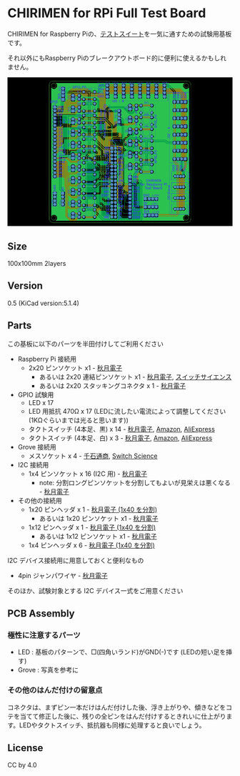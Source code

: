 # CHIRIMEN for RPi Full Test Board

CHIRIMEN for Raspberry Piの、[テストスイート](https://github.com/chirimen-oh/chirimen-raspi3/tree/master/gc/testSet)を一気に通すための試験用基板です。

それ以外にもRaspberry Piのブレークアウトボード的に便利に使えるかもしれません。

![board](./board.png)

## Size

100x100mm  2layers

## Version

0.5 (KiCad version:5.1.4)

## Parts

この基板に以下のパーツを半田付けしてご利用ください

- Raspberry Pi 接続用
  - 2x20 ピンソケット x1 - [秋月電子](http://akizukidenshi.com/catalog/g/gC-00085/)
    - あるいは 2x20 連結ピンソケット x1 - [秋月電子](http://akizukidenshi.com/catalog/g/gC-02485/), [スイッチサイエンス](https://www.switch-science.com/catalog/2022/)
    - あるいは 2x20 スタッキングコネクタ x 1 - [秋月電子](http://akizukidenshi.com/catalog/g/gC-10702/)
- GPIO 試験用
  - LED x 17
  - LED 用抵抗 470Ω x 17 (LEDに流したい電流によって調整してください(1KΩぐらいまでは光ると思います))
  - タクトスイッチ (4本足、黒) x 14 - [秋月電子](http://akizukidenshi.com/catalog/g/gP-03647/), [Amazon](https://www.amazon.co.jp/dp/B07SYHP9B4/), [AliExpress](https://ja.aliexpress.com/item/32845984040.html)
  - タクトスイッチ (4本足、白) x 3 - [秋月電子](http://akizukidenshi.com/catalog/g/gP-03648/), [Amazon](https://www.amazon.co.jp/dp/B07SYZCL8Q/), [AliExpress](https://ja.aliexpress.com/item/32847703781.html)
- Grove 接続用
  - メスソケット x 4 - [千石通商](https://www.sengoku.co.jp/mod/sgk_cart/detail.php?code=EEHD-4KKK), [Switch Science](https://www.switch-science.com/catalog/1122/)
- I2C 接続用
  - 1x4 ピンソケット x 16 (I2C 用) - [秋月電子](http://akizukidenshi.com/catalog/g/gC-10099/)
    - note: 分割ロングピンソケットを分割してもよいが見栄えは悪くなる - [秋月電子](http://akizukidenshi.com/catalog/goods/search.aspx?search=x&keyword=fhu-1)
- その他の接続用
  - 1x20 ピンヘッダ x 1 - [秋月電子 (1x40 を分割)](http://akizukidenshi.com/catalog/g/gC-00167/)
    - あるいは 1x20 ピンソケット x1 - [秋月電子](http://akizukidenshi.com/catalog/g/gC-03077/)
  - 1x12 ピンヘッダ x 1 - [秋月電子 (1x40 を分割)](http://akizukidenshi.com/catalog/g/gC-00167/) 
    - あるいは 1x12 ピンソケット x1 - [秋月電子](http://akizukidenshi.com/catalog/g/gC-10101/)
  - 1x4 ピンヘッダ x 6 - [秋月電子 (1x40 を分割)](http://akizukidenshi.com/catalog/g/gC-00167/) 

I2C デバイス接続用に用意しておくと便利なもの
- 4pin ジャンパワイヤ - [秋月電子](https://ja.aliexpress.com/item/32812824461.html)

そのほか、試験対象とする I2C デバイス一式をご用意ください

## PCB Assembly

### 極性に注意するパーツ

- LED : 基板のパターンで、□(四角いランド)がGND(-)です (LEDの短い足を挿す)
- Grove : 写真を参考に

### その他のはんだ付けの留意点

コネクタは、まずピン一本だけはんだ付けした後、浮き上がりや、傾きなどをコテを当てて修正した後に、残りの全ピンをはんだ付けするときれいに仕上がります。LEDやタクトスイッチ、抵抗器も同様に処理すると良いでしょう。

## License

CC by 4.0

